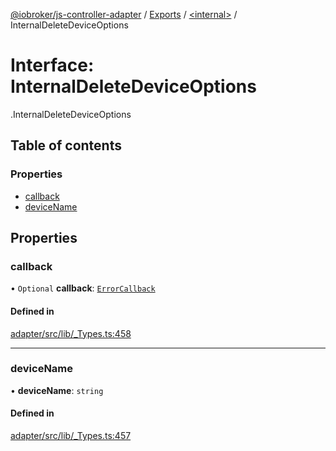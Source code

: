 [@iobroker/js-controller-adapter](../README.md) / [Exports](../modules.md) / [<internal\>](../modules/internal_.md) / InternalDeleteDeviceOptions

# Interface: InternalDeleteDeviceOptions

[<internal>](../modules/internal_.md).InternalDeleteDeviceOptions

## Table of contents

### Properties

- [callback](internal_.InternalDeleteDeviceOptions.md#callback)
- [deviceName](internal_.InternalDeleteDeviceOptions.md#devicename)

## Properties

### callback

• `Optional` **callback**: [`ErrorCallback`](../modules/internal_.md#errorcallback)

#### Defined in

[adapter/src/lib/_Types.ts:458](https://github.com/ioBroker/ioBroker.js-controller/blob/4361085b/packages/adapter/src/lib/_Types.ts#L458)

___

### deviceName

• **deviceName**: `string`

#### Defined in

[adapter/src/lib/_Types.ts:457](https://github.com/ioBroker/ioBroker.js-controller/blob/4361085b/packages/adapter/src/lib/_Types.ts#L457)
